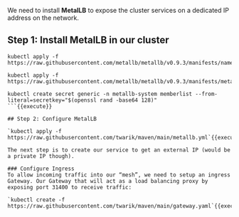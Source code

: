 We need to install **MetalLB** to expose the cluster services on a dedicated IP address on the network.
<!-- If you were using microk8s, you would just enable this add-on and provide the IP address pool in the enable command: `microk8s enable metallb:x.x.x.x-x.x.x.x` -->

<!-- For cloud users (EKS, GKE), Google Cloud or AWS would do it -->
## Step 1: Install MetalLB in our cluster
```
kubectl apply -f https://raw.githubusercontent.com/metallb/metallb/v0.9.3/manifests/namespace.yaml

kubectl apply -f https://raw.githubusercontent.com/metallb/metallb/v0.9.3/manifests/metallb.yaml

kubectl create secret generic -n metallb-system memberlist --from-literal=secretkey="$(openssl rand -base64 128)"
```{{execute}}

## Step 2: Configure MetalLB

`kubectl apply -f https://raw.githubusercontent.com/twarik/maven/main/metallb.yml`{{execute}}

The next step is to create our service to get an external IP (would be a private IP though).

### Configure Ingress
To allow incoming traffic into our “mesh”, we need to setup an ingress Gateway. Our Gateway that will act as a load balancing proxy by exposing port 31400 to receive traffic:

`kubectl create -f https://raw.githubusercontent.com/twarik/maven/main/gateway.yaml`{{execute}}
